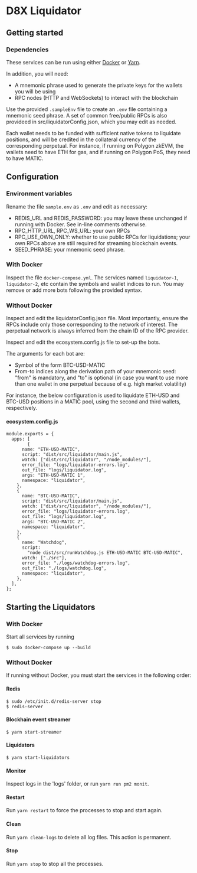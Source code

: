 # D8X Liquidator

## Getting started

### Dependencies

These services can be run using either [Docker](https://docs.docker.com/get-docker/) or [Yarn](https://yarnpkg.com/getting-started/install).

In addition, you will need:

- A mnemonic phrase used to generate the private keys for the wallets you will be using
- RPC nodes (HTTP and WebSockets) to interact with the blockchain

Use the provided `.sampleEnv` file to create an `.env` file containing a mnemonic seed phrase. A set of common free/public RPCs is also provideed in src/liquidatorConfig.json, which you may edit as needed.

Each wallet needs to be funded with sufficient native tokens to liquidate positions, and will be credited in the collateral currency of the corresponding perpetual. For instance, if running on Polygon zkEVM, the wallets need to have ETH for gas, and if running on Polygon PoS, they need to have MATIC.

## Configuration

### Environment variables

Rename the file `sample.env` as `.env` and edit as necessary:

- REDIS_URL and REDIS_PASSWORD: you may leave these unchanged if running with Docker. See in-line comments otherwise.
- RPC_HTTP_URL, RPC_WS_URL: your own RPCs
- RPC_USE_OWN_ONLY: whether to use public RPCs for liquidations; your own RPCs above are still required for streaming blockchain events.
- SEED_PHRASE: your mnemonic seed phrase.

### With Docker

Inspect the file `docker-compose.yml`. The services named `liquidator-1`, `liquidator-2`, etc contain the symbols and wallet indices to run. You may remove or add more bots following the provided syntax.

### Without Docker

Inspect and edit the liquidatorConfig.json file. Most importantly, ensure the RPCs include only those corresponding to the network of interest. The perpetual network is always inferred from the chain ID of the RPC provider.

Inspect and edit the ecosystem.config.js file to set-up the bots.

The arguments for each bot are:

- Symbol of the form BTC-USD-MATIC
- From-to indices along the derivation path of your mnemonic seed: "from" is mandatory, and "to" is optional (in case you want to use more than one wallet in one perpetual because of e.g. high market volatility)

For instance, the below configuration is used to liquidate ETH-USD and BTC-USD positions in a MATIC pool, using the second and third wallets, respectively.

#### ecosystem.config.js

```
module.exports = {
  apps: [
        {
      name: "ETH-USD-MATIC",
      script: "dist/src/liquidator/main.js",
      watch: ["dist/src/liquidator", "/node_modules/"],
      error_file: "logs/liquidator-errors.log",
      out_file: "logs/liquidator.log",
      args: "ETH-USD-MATIC 1",
      namespace: "liquidator",
    },
    {
      name: "BTC-USD-MATIC",
      script: "dist/src/liquidator/main.js",
      watch: ["dist/src/liquidator", "/node_modules/"],
      error_file: "logs/liquidator-errors.log",
      out_file: "logs/liquidator.log",
      args: "BTC-USD-MATIC 2",
      namespace: "liquidator",
    },
    {
      name: "Watchdog",
      script:
        "node dist/src/runWatchDog.js ETH-USD-MATIC BTC-USD-MATIC",
      watch: ["./src"],
      error_file: "./logs/watchdog-errors.log",
      out_file: "./logs/watchdog.log",
      namespace: "liquidator",
    },
  ],
};
```

## Starting the Liquidators

### With Docker

Start all services by running

```
$ sudo docker-compose up --build
```

### Without Docker

If running without Docker, you must start the services in the following order:

#### Redis

```
$ sudo /etc/init.d/redis-server stop
$ redis-server
```

#### Blockhain event streamer

```
$ yarn start-streamer
```

#### Liquidators

```
$ yarn start-liquidators
```

#### Monitor

Inspect logs in the 'logs' folder, or run `yarn run pm2 monit`.

#### Restart

Run `yarn restart` to force the processes to stop and start again.

#### Clean

Run `yarn clean-logs` to delete all log files. This action is permanent.

#### Stop

Run `yarn stop` to stop all the processes.
